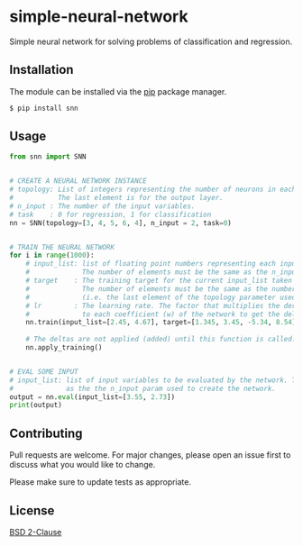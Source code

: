 # simple-neural-network

Simple neural network for solving problems of classification and regression.

## Installation

The module can be installed via the [pip](https://pip.pypa.io/en/stable/) package manager.


```bash
$ pip install snn
```

## Usage

```python
from snn import SNN


# CREATE A NEURAL NETWORK INSTANCE
# topology: List of integers representing the number of neurons in each layer.
#           The last element is for the output layer.
# n_input : The number of the input variables.
# task    : 0 for regression, 1 for classification
nn = SNN(topology=[3, 4, 5, 6, 4], n_input = 2, task=0)


# TRAIN THE NEURAL NETWORK
for i in range(1000):
    # input_list: list of floating point numbers representing each input variable.
    #             The number of elements must be the same as the n_input parameter used to create the network.
    # target    : The training target for the current input_list taken from the set of data.
    #             The number of elements must be the same as the number of elements in the last layer
    #             (i.e. the last element of the topology parameter used to create the network).
    # lr        : The learning rate. The factor that multiplies the derivative of the loss value with respect
    #             to each coefficient (w) of the network to get the deltas of the w coefficients.
    nn.train(input_list=[2.45, 4.67], target=[1.345, 3.45, -5.34, 8.54], lr=0.3)
    
    # The deltas are not applied (added) until this function is called. Call this after each call to SNN.train().
    nn.apply_training()


# EVAL SOME INPUT
# input_list: list of input variables to be evaluated by the network. The number of elements must be the same
#             as the the n_input param used to create the network.
output = nn.eval(input_list=[3.55, 2.73])
print(output)
```

## Contributing
Pull requests are welcome. For major changes, please open an issue first to discuss what you would like to change.

Please make sure to update tests as appropriate.

## License
[BSD 2-Clause](https://raw.githubusercontent.com/hpc0/simple-neural-network/master/LICENSE)